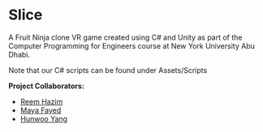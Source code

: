 # Slice
A Fruit Ninja clone VR game created using C# and Unity as part of the Computer Programming for Engineers course at New York University Abu Dhabi.

Note that our C# scripts can be found under Assets/Scripts

__Project Collaborators:__
* [Reem Hazim](https://www.linkedin.com/in/reem-hazim-nyuad/)
* [Maya Fayed](https://www.linkedin.com/in/maya-fayed-6819461a4/)
* [Hunwoo Yang](https://www.linkedin.com/in/hunwoo-yang-b35254194/)
